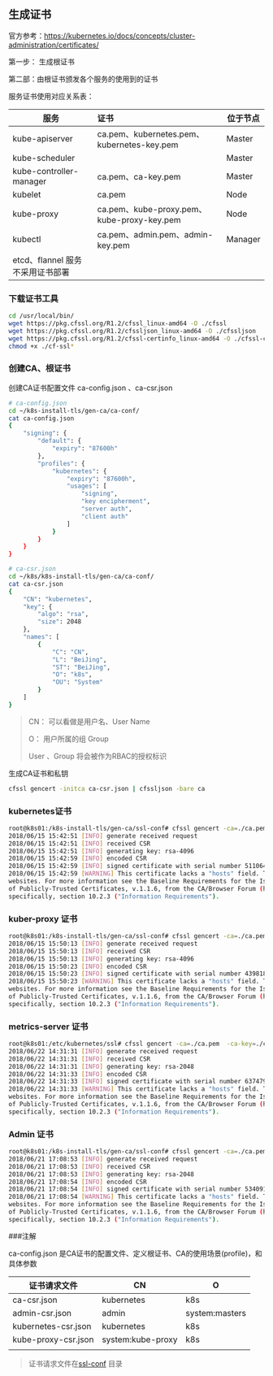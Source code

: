 ## 生成证书

官方参考：https://kubernetes.io/docs/concepts/cluster-administration/certificates/

第一步： 生成根证书

第二部：由根证书颁发各个服务的使用到的证书

服务证书使用对应关系表：

| 服务                             | 证书                                       | 位于节点 |
| -------------------------------- | :----------------------------------------- | -------- |
| kube-apiserver                   | ca.pem、kubernetes.pem、kubernetes-key.pem | Master   |
| kube-scheduler                   |                                            | Master   |
| kube-controller-manager          | ca.pem、ca-key.pem                         | Master   |
| kubelet                          | ca.pem                                     | Node     |
| kube-proxy                       | ca.pem、kube-proxy.pem、kube-proxy-key.pem | Node     |
| kubectl                          | ca.pem、admin.pem、admin-key.pem           | Manager  |
| etcd、flannel 服务不采用证书部署 |                                            |          |

### 下载证书工具


```bash
cd /usr/local/bin/
wget https://pkg.cfssl.org/R1.2/cfssl_linux-amd64 -O ./cfssl
wget https://pkg.cfssl.org/R1.2/cfssljson_linux-amd64 -O ./cfssljson
wget https://pkg.cfssl.org/R1.2/cfssl-certinfo_linux-amd64 -O ./cfssl-certinfo
chmod +x ./cf·ssl*
```

### 创建CA、根证书

创建CA证书配置文件 ca-config.json  、ca-csr.json 

```bash
# ca-config.json
cd ~/k8s-install-tls/gen-ca/ca-conf/
cat ca-config.json 
{
    "signing": {
        "default": {
            "expiry": "87600h"
        },
        "profiles": {
            "kubernetes": {
                "expiry": "87600h",
                "usages": [
                    "signing",
                    "key encipherment",
                    "server auth",
                    "client auth"
                ]
            }
        }
    }
}
```

```bash
# ca-csr.json
cd ~/k8s/k8s-install-tls/gen-ca/ca-conf/
cat ca-csr.json
{
    "CN": "kubernetes",
    "key": {
        "algo": "rsa",
        "size": 2048
    },
    "names": [
        {
            "C": "CN",
            "L": "BeiJing",
            "ST": "BeiJing",
            "O": "k8s",
            "OU": "System"
        }
    ]
}
```

> CN： 可以看做是用户名、User Name
>
> O： 用户所属的组 Group
>
> User 、Group 将会被作为RBAC的授权标识

生成CA证书和私钥

```bash
cfssl gencert -initca ca-csr.json | cfssljson -bare ca
```

### kubernetes证书

```bash
root@k8s01:/k8s-install-tls/gen-ca/ssl-conf# cfssl gencert -ca=./ca.pem -ca-key=./ca-key.pem -config=./ca-config.json -profile=kubernetes ./kubernetes-csr.json | cfssljson -bare kubernetes
2018/06/15 15:42:51 [INFO] generate received request
2018/06/15 15:42:51 [INFO] received CSR
2018/06/15 15:42:51 [INFO] generating key: rsa-4096
2018/06/15 15:42:59 [INFO] encoded CSR
2018/06/15 15:42:59 [INFO] signed certificate with serial number 511064954877940838098909237068310625027718122795
2018/06/15 15:42:59 [WARNING] This certificate lacks a "hosts" field. This makes it unsuitable for
websites. For more information see the Baseline Requirements for the Issuance and Management
of Publicly-Trusted Certificates, v.1.1.6, from the CA/Browser Forum (https://cabforum.org);
specifically, section 10.2.3 ("Information Requirements").
```

### kuber-proxy 证书

```bash
root@k8s01:/k8s-install-tls/gen-ca/ssl-conf# cfssl gencert -ca=./ca.pem -ca-key=./ca-key.pem -config=./ca-config.json -profile=kubernetes ./kube-proxy-csr.json | cfssljson -bare kube-proxy
2018/06/15 15:50:13 [INFO] generate received request
2018/06/15 15:50:13 [INFO] received CSR
2018/06/15 15:50:13 [INFO] generating key: rsa-4096
2018/06/15 15:50:23 [INFO] encoded CSR
2018/06/15 15:50:23 [INFO] signed certificate with serial number 439818088453367013715031387250535834446574166159
2018/06/15 15:50:23 [WARNING] This certificate lacks a "hosts" field. This makes it unsuitable for
websites. For more information see the Baseline Requirements for the Issuance and Management
of Publicly-Trusted Certificates, v.1.1.6, from the CA/Browser Forum (https://cabforum.org);
specifically, section 10.2.3 ("Information Requirements").

```

### metrics-server 证书

```bash
root@k8s01:/etc/kubernetes/ssl# cfssl gencert -ca=./ca.pem  -ca-key=./ca-key.pem -config=./ca-config.json  -profile=kubernetes  metrics-server-csr.json | cfssljson  -bare metrics-server
2018/06/22 14:31:31 [INFO] generate received request
2018/06/22 14:31:31 [INFO] received CSR
2018/06/22 14:31:31 [INFO] generating key: rsa-2048
2018/06/22 14:31:33 [INFO] encoded CSR
2018/06/22 14:31:33 [INFO] signed certificate with serial number 637479601437315879178405979638122928357885786516
2018/06/22 14:31:33 [WARNING] This certificate lacks a "hosts" field. This makes it unsuitable for
websites. For more information see the Baseline Requirements for the Issuance and Management
of Publicly-Trusted Certificates, v.1.1.6, from the CA/Browser Forum (https://cabforum.org);
specifically, section 10.2.3 ("Information Requirements").
```



### Admin 证书

```bash
root@k8s01:/k8s-install-tls/gen-ca/ssl-conf# cfssl gencert -ca=./ca.pem -ca-key=./ca-key.pem -config=./ca-config.json -profile=kubernetes admin-csr.json | cfssljson -bare admin
2018/06/21 17:08:53 [INFO] generate received request
2018/06/21 17:08:53 [INFO] received CSR
2018/06/21 17:08:53 [INFO] generating key: rsa-2048
2018/06/21 17:08:54 [INFO] encoded CSR
2018/06/21 17:08:54 [INFO] signed certificate with serial number 534091525587758072784575750985426836880405389670
2018/06/21 17:08:54 [WARNING] This certificate lacks a "hosts" field. This makes it unsuitable for
websites. For more information see the Baseline Requirements for the Issuance and Management
of Publicly-Trusted Certificates, v.1.1.6, from the CA/Browser Forum (https://cabforum.org);
specifically, section 10.2.3 ("Information Requirements").
```

###注解

ca-config.json 是CA证书的配置文件、定义根证书、CA的使用场景(profile)，和具体参数

| 证书请求文件        | CN                | O              |
| ------------------- | ----------------- | -------------- |
| ca-csr.json         | kubernetes        | k8s            |
| admin-csr.json      | admin             | system:masters |
| kubernetes-csr.json | kubernetes        | k8s            |
| kube-proxy-csr.json | system:kube-proxy | k8s            |
|                     |                   |                |

> 证书请求文件在[ssl-conf](https://github.com/lijiapengsa/k8s/tree/master/k8s-install-tls/gen-ca/ssl-conf) 目录



